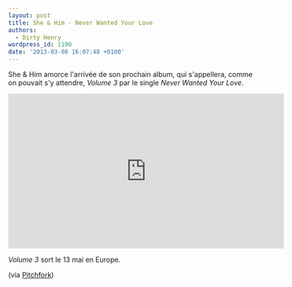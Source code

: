 ```yaml
---
layout: post
title: She & Him - Never Wanted Your Love
authors:
  - Dirty Henry
wordpress_id: 1190
date: '2013-03-08 16:07:48 +0100'
---
```

She & Him amorce l'arrivée de son prochain album, qui s'appellera, comme on pouvait s'y attendre, *Volume 3* par le single *Never Wanted Your Love*.

<iframe width="560" height="315" src="http://www.youtube.com/embed/wOS3yG95_5k" frameborder="0" allowfullscreen></iframe>

*Volume 3* sort le 13 mai en Europe.

(via [Pitchfork](http://pitchfork.com/news/49830-new-she-him-never-wanted-your-love/))
